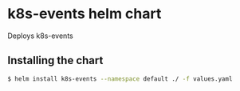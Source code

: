 # k8s-events helm chart
Deploys k8s-events

## Installing the chart

```bash
$ helm install k8s-events --namespace default ./ -f values.yaml
```